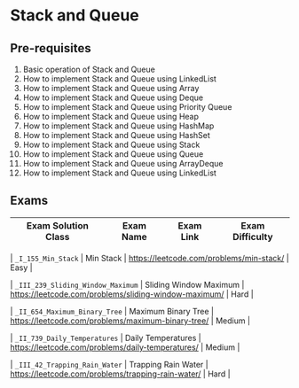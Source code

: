 # Stack and Queue

## Pre-requisites

1. Basic operation of Stack and Queue
2. How to implement Stack and Queue using LinkedList
3. How to implement Stack and Queue using Array
4. How to implement Stack and Queue using Deque
5. How to implement Stack and Queue using Priority Queue
6. How to implement Stack and Queue using Heap
7. How to implement Stack and Queue using HashMap
8. How to implement Stack and Queue using HashSet
9. How to implement Stack and Queue using Stack
10. How to implement Stack and Queue using Queue
11. How to implement Stack and Queue using ArrayDeque
12. How to implement Stack and Queue using LinkedList

## Exams

<!-- create markdown table with following columns -->

<!-- 1. Exam Solution Class
1. Exam Name
2. Exam Link
3. Exam Difficulty -->

<!-- Note to add prefix _I_ or _II_ or _III_ for exam solution class name III means hard, II means medium, I means easy-->

| Exam Solution Class| Exam Name | Exam Link | Exam Difficulty |
| --- | --- | --- | --- |
<!-- 155 -->
| `_I_155_Min_Stack` | Min Stack | https://leetcode.com/problems/min-stack/ | Easy |
<!-- 239 -->
| `_III_239_Sliding_Window_Maximum` | Sliding Window Maximum | https://leetcode.com/problems/sliding-window-maximum/ | Hard |
<!-- 654 -->
| `_II_654_Maximum_Binary_Tree` | Maximum Binary Tree | https://leetcode.com/problems/maximum-binary-tree/ | Medium |
<!-- 739 -->
| `_II_739_Daily_Temperatures` | Daily Temperatures | https://leetcode.com/problems/daily-temperatures/ | Medium |
<!-- 42 -->
| `_III_42_Trapping_Rain_Water` | Trapping Rain Water | https://leetcode.com/problems/trapping-rain-water/ | Hard |
